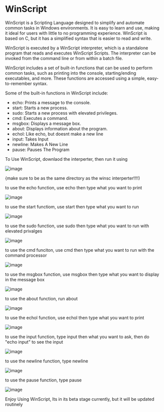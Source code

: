 # WinScript

WinScript is a Scripting Language designed to simplify and automate common tasks in Windows environments. It is easy to learn and use, making it ideal for users with little to no programming experience. WinScript is based on C, but it has a simplified syntax that is easier to read and write.

WinScript is executed by a WinScript interpreter, which is a standalone program that reads and executes WinScript Scripts. The interpreter can be invoked from the command line or from within a batch file.

WinScript includes a set of built-in functions that can be used to perform common tasks, such as printing into the console, starting/ending executables, and more. These functions are accessed using a simple, easy-to-remember syntax.

Some of the built-in functions in WinScript include:

-    echo: Prints a message to the console.
-    start: Starts a new process.
-    sudo: Starts a new process with elevated privileges.
-    cmd: Executes a command.
-    msgbox: Displays a message box.
-    about: Displays information about the program.
-    echol: Like echo, but doesnt make a new line
-    input: Takes Input
-    newline: Makes A New Line
-    pause: Pauses The Program

To Use WinScript, downlaod the interperter, then run it using

![image](https://user-images.githubusercontent.com/103849459/233812387-cad0cbbd-132b-4423-b4e7-636053e7a921.png)

{make sure to be as the same directory as the winsc interperter!!!!)

to use the echo function, use echo then type what you want to print

![image](https://user-images.githubusercontent.com/103849459/233812449-03cb02d3-b0a8-4416-9fda-9bf89f61ae3b.png)

to use the start functiom, use start then type what you want to run

![image](https://user-images.githubusercontent.com/103849459/233812458-fba78d94-abe1-40fd-bbee-60c5061a9a24.png)

to use the sudo function, use sudo then type what you want to run with elevated privalges

![image](https://user-images.githubusercontent.com/103849459/233812468-e327bb40-bb74-4f63-92c4-e4c1becbf4b0.png)

to use the cmd funciton, use cmd then type what you want to run with the command processor

![image](https://user-images.githubusercontent.com/103849459/233812477-f6c2f98f-f1d8-4e10-bc8e-80f460f01568.png)

to use the msgbox function, use msgbox then type what you want to display in the message box

![image](https://user-images.githubusercontent.com/103849459/233812504-e252feb1-0274-43e0-96ab-81dbb8194082.png)

to use the about function, run about

![image](https://user-images.githubusercontent.com/103849459/233812507-1c8ebb6c-7195-4d2e-a09a-e132665d1ef9.png)

to use the echol function, use echol then type what you want to print

![image](https://user-images.githubusercontent.com/103849459/234432521-755c50cf-9438-46aa-91e2-1f2c761aa921.png)

to use the input function, type input then what you want to ask, then do "echo input" to see the input

![image](https://user-images.githubusercontent.com/103849459/234432645-3e6a0bb2-2589-4c78-9a5a-841005f35f23.png)

to use the newline function, type newline

![image](https://user-images.githubusercontent.com/103849459/234432725-1803506c-7544-4331-8d5a-4ef1b1b770b0.png)

to use the pause function, type pause

![image](https://user-images.githubusercontent.com/103849459/234432792-6d1eeb0f-e06d-4728-86f3-2d20341f1127.png)





Enjoy Using WinScript, Its in its beta stage currently, but it will be updated routinely





